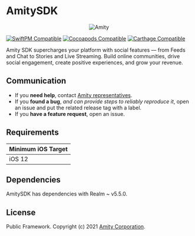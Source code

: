 # AmitySDK

<p align="center" >
  <img src="https://gblobscdn.gitbook.com/spaces%2F-MX0mOAVWkotGme0iRzu%2Favatar-1617350918855.png?alt=media" alt="Amity" title="AmitySDK">
</p>

[![SwiftPM Compatible](https://img.shields.io/badge/SwiftPM-compatible-4BC51D.svg?style=flat)](https://swift.org/package-manager) 
[![Cocoapods Compatible](https://img.shields.io/badge/Cocoapods-compatible-4BC51D.svg?style=flat)](https://cocoapods.org) 
[![Carthage Compatible](https://img.shields.io/badge/Carthage-compatible-4BC51D.svg?style=flat)](https://github.com/Carthage/Carthage)

Amity SDK supercharges your platform with social features — from Feeds and Chat to Stories and Live Streaming. Build online communities, drive social engagement, create positive experiences, and grow your revenue.

## Communication

- If you **need help**, contact [Amity representatives](https://amity.co/).
- If you **found a bug**, _and can provide steps to reliably reproduce it_, open an issue and put the related release tag with a label.
- If you **have a feature request**, open an issue.

## Requirements

| Minimum iOS Target | 
| ------------------ |
| iOS 12             |

## Dependencies

AmitySDK has dependencies with Realm ~ v5.5.0.

## License

Public Framework. Copyright (c) 2021 [Amity Corporation](https://amity.co).
